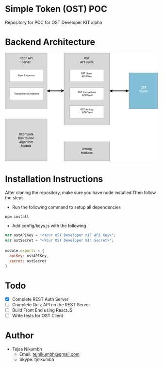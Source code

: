 # Simple Token (OST) POC
Repository for POC for OST Developer KIT alpha
# Backend Architecture
![alt text](https://github.com/tejasnikumbh/ost-poc-backend/blob/master/resources/backend_architecture.png)
# Installation Instructions
After cloning the repository, make sure you have node installed.Then follow the steps

- Run the following command to setup all dependencies
```javascript
npm install
```

- Add config/keys.js with the following
```javascript
var ostAPIKey = "<Your OST Developer KIT API Key>";
var ostSecret = "<Your OST Developer KIT Secret>";

module.exports = {
  apiKey: ostAPIKey,
  secret: ostSecret
}
```

# Todo
- [x] Complete REST Auth Server
- [ ] Complete Quiz API on the REST Server
- [ ] Build Front End using ReactJS
- [ ] Write tests for OST Client

# Author
- Tejas Nikumbh
  - Email: tejnikumbh@gmail.com
  - Skype: tjnikumbh

